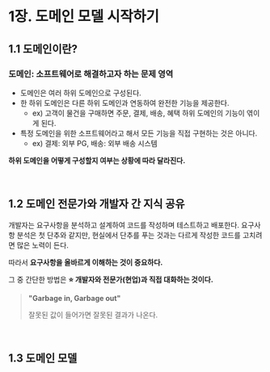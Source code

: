 # 1장. 도메인 모델 시작하기

## 1.1 도메인이란?

### 도메인: 소프트웨어로 해결하고자 하는 문제 영역

- 도메인은 여러 하위 도메인으로 구성된다.
- 한 하위 도메인은 다른 하위 도메인과 연동하여 완전한 기능을 제공한다.
  - ex) 고객이 물건을 구매하면 주문, 결제, 배송, 혜택 하위 도메인의 기능이 엮이게 된다.
- 특정 도메인을 위한 소프트웨어라고 해서 모든 기능을 직접 구현하는 것은 아니다.
  - ex) 결제: 외부 PG, 배송: 외부 배송 시스템

**하위 도메인을 어떻게 구성할지 여부는 상황에 따라 달라진다.**

<br>

## 1.2 도메인 전문가와 개발자 간 지식 공유

개발자는 요구사항을 분석하고 설계하여 코드를 작성하며 테스트하고 배포한다. 요구사항 분석은 첫 단추와 같지만, 현실에서 단추를 푸는 것과는 다르게 작성한 코드를 고치려면 많은 노력이 든다.

따라서 **요구사항을 올바르게 이해하는 것이 중요하다.**

그 중 간단한 방법은 **⭐ 개발자와 전문가(현업)과 직접 대화하는 것이다.**

> **"Garbage in, Garbage out"**
>
> 잘못된 값이 들어가면 잘못된 결과가 나온다.

<br>

## 1.3 도메인 모델
